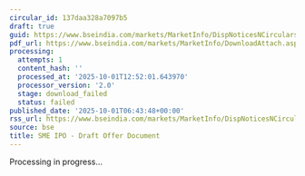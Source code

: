 ```yaml
---
circular_id: 137daa328a7097b5
draft: true
guid: https://www.bseindia.com/markets/MarketInfo/DispNoticesNCirculars.aspx?Noticeid={7C551999-D453-4F2F-BAA6-4D017ADADBF2}&noticeno=20251001-3&dt=10/01/2025&icount=3&totcount=42&flag=0
pdf_url: https://www.bseindia.com/markets/MarketInfo/DownloadAttach.aspx?id=20251001-3&attachedId=
processing:
  attempts: 1
  content_hash: ''
  processed_at: '2025-10-01T12:52:01.643970'
  processor_version: '2.0'
  stage: download_failed
  status: failed
published_date: '2025-10-01T06:43:48+00:00'
rss_url: https://www.bseindia.com/markets/MarketInfo/DispNoticesNCirculars.aspx?Noticeid={7C551999-D453-4F2F-BAA6-4D017ADADBF2}&noticeno=20251001-3&dt=10/01/2025&icount=3&totcount=42&flag=0
source: bse
title: SME IPO - Draft Offer Document
---
```


Processing in progress...